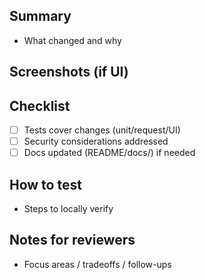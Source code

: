 ## Summary
- What changed and why

## Screenshots (if UI)

## Checklist
- [ ] Tests cover changes (unit/request/UI)
- [ ] Security considerations addressed
- [ ] Docs updated (README/docs/) if needed

## How to test
- Steps to locally verify

## Notes for reviewers
- Focus areas / tradeoffs / follow-ups
